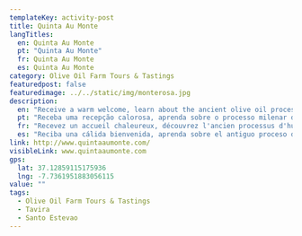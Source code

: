 ```yaml
---
templateKey: activity-post
title: Quinta Au Monte
langTitles:
  en: Quinta Au Monte
  pt: "Quinta Au Monte"
  fr: Quinta Au Monte
  es: Quinta Au Monte
category: Olive Oil Farm Tours & Tastings
featuredpost: false
featuredimage: ../../static/img/monterosa.jpg
description: 
  en: "Receive a warm welcome, learn about the ancient olive oil process, meet the farm animals and enjoy a hearty homemade meal served by the friendly owners."
  pt: "Receba uma recepção calorosa, aprenda sobre o processo milenar do azeite, conheça os animais da quinta e saboreie uma farta refeição caseira servida pelos simpáticos proprietários."
  fr: "Recevez un accueil chaleureux, découvrez l'ancien processus d'huile d'olive, rencontrez les animaux de la ferme et savourez un copieux repas fait maison servi par les sympathiques propriétaires."
  es: "Reciba una cálida bienvenida, aprenda sobre el antiguo proceso del aceite de oliva, conozca a los animales de la granja y disfrute de una abundante comida casera servida por los amables propietarios."
link: http://www.quintaaumonte.com/
visibleLink: www.quintaaumonte.com
gps:
  lat: 37.12859115175936
  lng: -7.7361951883056115
value: ""
tags:
  - Olive Oil Farm Tours & Tastings
  - Tavira
  - Santo Estevao
---
```


